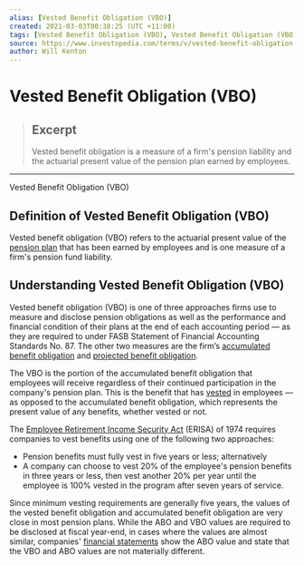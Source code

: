 ```yaml
---
alias: [Vested Benefit Obligation (VBO)]
created: 2021-03-03T00:38:25 (UTC +11:00)
tags: [Vested Benefit Obligation (VBO), Vested Benefit Obligation (VBO)]
source: https://www.investopedia.com/terms/v/vested-benefit-obligation.asp
author: Will Kenton
---
```


# Vested Benefit Obligation (VBO)

> ## Excerpt
> Vested benefit obligation is a measure of a firm's pension liability and the actuarial present value of the pension plan earned by employees.

---

Vested Benefit Obligation (VBO)
## Definition of Vested Benefit Obligation (VBO)

Vested benefit obligation (VBO) refers to the actuarial present value of the [pension plan](https://www.investopedia.com/terms/p/pensionplan.asp) that has been earned by employees and is one measure of a firm's pension fund liability.

## Understanding Vested Benefit Obligation (VBO)

Vested benefit obligation (VBO) is one of three approaches firms use to measure and disclose pension obligations as well as the performance and financial condition of their plans at the end of each accounting period — as they are required to under FASB Statement of Financial Accounting Standards No. 87. The other two measures are the firm’s [accumulated benefit obligation](https://www.investopedia.com/terms/a/accumulated-benefit-obligation.asp) and [projected benefit obligation](https://www.investopedia.com/terms/p/pbo.asp).

The VBO is the portion of the accumulated benefit obligation that employees will receive regardless of their continued participation in the company's pension plan. This is the benefit that has [vested](https://www.investopedia.com/terms/v/vesting.asp) in employees — as opposed to the accumulated benefit obligation, which represents the present value of any benefits, whether vested or not.

The [Employee Retirement Income Security Act](https://www.investopedia.com/terms/e/erisa.asp) (ERISA) of 1974 requires companies to vest benefits using one of the following two approaches:

-   Pension benefits must fully vest in five years or less; alternatively
-   A company can choose to vest 20% of the employee's pension benefits in three years or less, then vest another 20% per year until the employee is 100% vested in the program after seven years of service.

Since minimum vesting requirements are generally five years, the values of the vested benefit obligation and accumulated benefit obligation are very close in most pension plans. While the ABO and VBO values are required to be disclosed at fiscal year-end, in cases where the values are almost similar, companies' [financial statements](https://www.investopedia.com/terms/f/financial-statements.asp) show the ABO value and state that the VBO and ABO values are not materially different.
